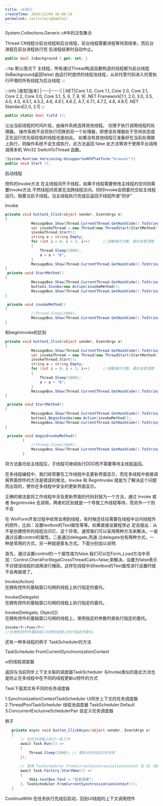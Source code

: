 ```yaml
---
title: c#随记
createTime: 2024/12/04 16:06:14
permalink: /article/vqkwmfa2/
---
```



System.Collections.Generic
c#中的泛型集合

Thread
C#线程分前台线程和后台线程，前台线程需要进程等待其结束，而后台进程在前台进程执行完
后进程结束时自动中止。

```c#
public bool IsBackground { get; set; }
```

:::tip
默认情况下
主线程，所有通过Thread构造函数构造的线程都为前台线程(IsBackground返回false)
由运行时提供的线程池线程，从非托管代码进入托管执行环境的所有线程为后台线程
:::

:::info
|类型|版本|
|----|-----|
|.NET|Core 1.0, Core 1.1, Core 2.0, Core 2.1, Core 2.2, Core 3.0, Core 3.1, 5, 6, 7, 8, 9|
.NET Framework|1.1, 2.0, 3.0, 3.5, 4.0, 4.5, 4.5.1, 4.5.2, 4.6, 4.6.1, 4.6.2, 4.7, 4.7.1, 4.7.2, 4.8, 4.8.1|
.NET Standard|2.0, 2.1|
:::

```c#
public static bool Yield ();
```
让出当前线程的时间片给，由操作系统选择其他线程。
仅限于执行调用线程的处理器。 操作系统不会将执行切换到另一个处理器，即使该处理器处于空闲状态或正在运行优先级较低的线程也是如此。 如果没有其他线程已准备好在当前处理器上执行，则操作系统不会生成执行，此方法返回 false
此方法等效于使用平台调用调用本机 Win32 SwitchToThread 函数。

```c#
[System.Runtime.Versioning.UnsupportedOSPlatform("browser")]
public void Start ();
```
启动线程

控件的Invoke方法
在主线程间开子线程，如果子线程需要修改主线程的空间则需要Invoke方法.不然线程间资源无法跨线程访问。同时Invoke会把委托交给主线程运行。阻塞当前子线程。当主线程执行完成后返回子线程所谓"同步"

Invoke
```c#
private void button1_Click(object sender, EventArgs e)
{
            MessageBox.Show(Thread.CurrentThread.GetHashCode().ToString()+"AAA");
            var invokeThread = new Thread(new ThreadStart(StartMethod));
            invokeThread.Start();
            string a = string.Empty;
            for (int i = 0; i < 3; i++)      //调整循环次数，看的会更清楚
            {
                Thread.Sleep(1000);   
                a = a + "B";
            }
            MessageBox.Show(Thread.CurrentThread.GetHashCode().ToString()+a);
}
 private void StartMethod()
{
            MessageBox.Show(Thread.CurrentThread.GetHashCode().ToString()+"CCC");
            button1.Invoke(new Action(invokeMethod));  
            MessageBox.Show(Thread.CurrentThread.GetHashCode().ToString()+"DDD");
}

 private void invokeMethod()
{
            //Thread.Sleep(3000);
            MessageBox.Show(Thread.CurrentThread.GetHashCode().ToString() + "EEE");
}
```

和begininvoke的区别

```c#
private void button1_Click(object sender, EventArgs e)
{
            MessageBox.Show(Thread.CurrentThread.GetHashCode().ToString()+"AAA");
            var invokeThread = new Thread(new ThreadStart(StartMethod));
            invokeThread.Start();
            string a = string.Empty;
            for (int i = 0; i < 3; i++)      //调整循环次数，看的会更清楚
            {
                Thread.Sleep(1000);   
                a = a + "B";
            }
            MessageBox.Show(Thread.CurrentThread.GetHashCode().ToString()+a);
}

 private void StartMethod()
{
            MessageBox.Show(Thread.CurrentThread.GetHashCode().ToString()+"CCC");
            button1.BeginInvoke(new Action(invokeMethod));  
            MessageBox.Show(Thread.CurrentThread.GetHashCode().ToString()+"DDD");
}

 private void beginInvokeMethod()
        {
            //Thread.Sleep(3000);
            MessageBox.Show(Thread.CurrentThread.GetHashCode().ToString() + "EEEEEEEEEEEE");
        }
```

将方法委托给主线程后，子线程可继续执行DDD而不需要等待主线程返回。

在多线程编程中，我们经常要在工作线程中去更新界面显示，而在多线程中直接调用界面控件的方法是错误的做法，Invoke 和 BeginInvoke 就是为了解决这个问题而出现的，使你在多线程中安全的更新界面显示。

正确的做法是将工作线程中涉及更新界面的代码封装为一个方法，通过 Invoke 或者 BeginInvoke 去调用，两者的区别就是一个导致工作线程等待，而另外一个则不会

在 WinForm开发过程中经常会用到线程，有时候还往往需要在线程中访问线程外的控件，比如：设置textbox的Text属性等等。如果直接设置程序必 定会报出：从不是创建控件的线程访问它，这个异常。通常我们可以采用两种方法来解决。一是通过设置control的属性。二是通过delegate,而通 过delegate也有两种方式，一种是常用的方式，另一种就是匿名方式。下面分别加以说明.
 

首先，通过设置control的一个属性值为false.我们可以在Form_Load方法中添加：Control.CheckForIllegalCrossThreadCalls=false;来解决。设置为false表示不对错误线程的调用进行捕获。这样在线程中对textbox的Text属性进行设置时就不会再报错了。

Invoke(Action)	
在拥有控件的基础窗口句柄的线程上执行指定的委托。

Invoke(Delegate)	
在拥有控件的基础窗口句柄的线程上执行指定的委托。

Invoke(Delegate, Object[])	
在拥有控件的基础窗口句柄的线程上，使用指定的参数列表执行指定的委托。
```c#
Invoke<T>(Func<T>)	
//在拥有控件的基础窗口句柄的线程上执行指定的委托。
```

还有一种多线程的例子
TaskScheduler的方法

TaskScheduler.FromCurrentSynchronizationContext 

ui的线程调度器

返回与当前同步上下文关联的调度器TaskScheduler
与Invoke类似的是此方法也是防止在多线程中在不同的线程更新ui控件的方式

Task下面其实有不同的任务调度器

1.SynchronizationContextTaskScheduler UI同步上下文的任务调度器
2.ThreadPoolTaskScheduler  线程池调度器  TaskScheduler.Default
3.ConcurrentExclusiveSchedulerPair   自定义任务调度器

例子
```c#
   private async void button_ClickAsync(object sender, EventArgs e)
   {
       // 在后台线程上执行一些工作
       await Task.Run(() =>
       {
           Thread.Sleep(2000); // 模拟长时间运行的任务
       });

       // 使用 TaskScheduler.FromCurrentSynchronizationContext 在 UI 线程上更新 UI 控件
       await Task.Factory.StartNew(() =>
       {
           this.textBox.Text = "任务完成";
       }, TaskScheduler.FromCurrentSynchronizationContext());
   }
```
ContinueWith 在任务执行完成后启动，回到UI线程的上下文调用控件
